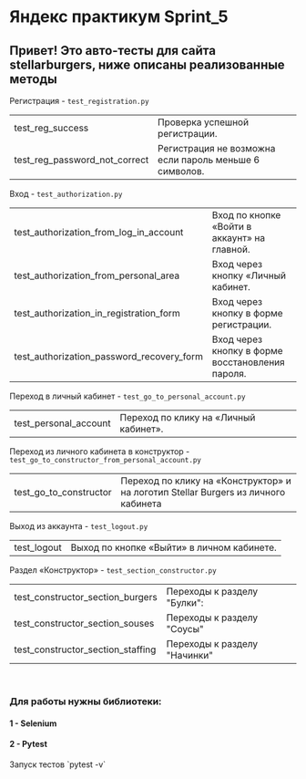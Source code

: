 # Яндекс практикум Sprint_5

<h2>Привет! Это авто-тесты для сайта stellarburgers, ниже описаны реализованные методы</h2>

Регистрация - `test_registration.py`
<table>
	<tbody>
		<tr>
			<td>test_reg_success</td>
			<td>Проверка успешной регистрации.</td>
		</tr>
		<tr>
			<td>test_reg_password_not_correct</td>
			<td>Регистрация не возможна если пароль меньше 6 символов.</td>
		</tr>
	</tbody>
</table>

Вход -  `test_authorization.py`
<table>
	<tbody>
		<tr>
			<td>test_authorization_from_log_in_account</td>
			<td>Вход по кнопке «Войти в аккаунт» на главной.</td>
		</tr>
		<tr>
			<td>test_authorization_from_personal_area</td>
			<td>Вход через кнопку «Личный кабинет.</td>
		</tr>
		<tr>
			<td>test_authorization_in_registration_form</td>
			<td>Вход через кнопку в форме регистрации.</td>
		</tr>
		<tr>
			<td>test_authorization_password_recovery_form</td>
			<td>Вход через кнопку в форме восстановления пароля.</td>
		</tr>
	</tbody>
</table>

Переход в личный кабинет - `test_go_to_personal_account.py`
<table>
	<tbody>
		<tr>
			<td>test_personal_account</td>
			<td>Переход по клику на «Личный кабинет».</td>
		</tr>
	</tbody>
</table>

Переход из личного кабинета в конструктор - `test_go_to_constructor_from_personal_account.py`
<table>
	<tbody>
		<tr>
			<td>test_go_to_constructor</td>
			<td>Переход по клику на «Конструктор» и на логотип Stellar Burgers из личного кабинета</td>
		</tr>
	</tbody>
</table>

Выход из аккаунта - `test_logout.py`
<table>
	<tbody>
		<tr>
			<td>test_logout</td>
			<td>Выход по кнопке «Выйти» в личном кабинете.</td>
		</tr>
	</tbody>
</table>

Раздел «Конструктор» - `test_section_constructor.py`
<table>
	<tbody>
		<tr>
			<td>test_constructor_section_burgers</td>
			<td>Переходы к разделу "Булки":</td>
		</tr>
		<tr>
			<td>test_constructor_section_souses</td>
			<td>Переходы к разделу "Соусы"</td>
		</tr>
		<tr>
			<td>test_constructor_section_staffing</td>
			<td>Переходы к разделу "Начинки"</td>
		</tr>
	</tbody>
</table>
<br>
<h3>Для работы нужны библиотеки:</h3>
<h4>1 - Selenium</h4>
<h4>2 - Pytest</h4>
Запуск тестов `pytest -v`